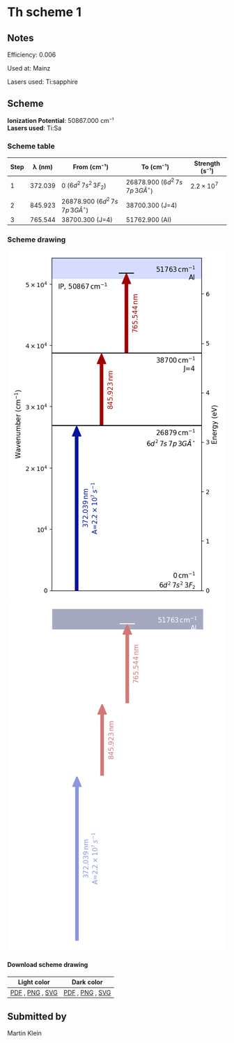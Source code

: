 # Th scheme 1

## Notes

Efficiency: 0.006

Used at: Mainz

Lasers used: Ti:sapphire





## Scheme

**Ionization Potential**: 50867.000 cm⁻¹  
**Lasers used**: Ti:Sa

### Scheme table

| Step | λ (nm)  |               From (cm⁻¹)               |                To (cm⁻¹)                |   Strength (s⁻¹)    |
| ---- | ------- | --------------------------------------- | --------------------------------------- | ------------------- |
| 1    | 372.039 | 0 ($6d^2\,7s^2\,3F_2$)                  | 26878.900 ($6d^2\,7s\,7p\,3GÂ^{\circ}$) | $2.2 \times 10^{7}$ |
| 2    | 845.923 | 26878.900 ($6d^2\,7s\,7p\,3GÂ^{\circ}$) | 38700.300 (J=4)                         |                     |
| 3    | 765.544 | 38700.300 (J=4)                         | 51762.900 (AI)                          |                     |


### Scheme drawing

![th scheme, light mode](th-001/th-001-light.png#only-light)
![th scheme, dark mode](th-001/th-001-dark-web.png#only-dark)

#### Download scheme drawing

|                                            Light color                                            |                                           Dark color                                           |
| ------------------------------------------------------------------------------------------------- | ---------------------------------------------------------------------------------------------- |
| [PDF](th-001/th-001-light.pdf) , [PNG](th-001/th-001-light.png) , [SVG](th-001/th-001-light.svg)  | [PDF](th-001/th-001-dark.pdf) , [PNG](th-001/th-001-dark.png) , [SVG](th-001/th-001-dark.svg)  |


## Submitted by

Martin Klein

